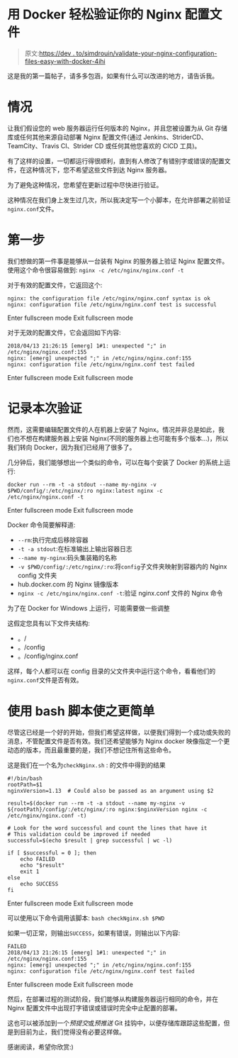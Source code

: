 # 用 Docker 轻松验证你的 Nginx 配置文件

> 原文:[https://dev . to/simdrouin/validate-your-nginx-configuration-files-easy-with-docker-4ihi](https://dev.to/simdrouin/validate-your-nginx-configuration-files-easily-with-docker-4ihi)

这是我的第一篇帖子，请多多包涵，如果有什么可以改进的地方，请告诉我。

# 情况

让我们假设您的 web 服务器运行任何版本的 Nginx，并且您被设置为从 Git 存储库或任何其他来源自动部署 Nginx 配置文件(通过 Jenkins、StriderCD、TeamCity、Travis CI、Strider CD 或任何其他您喜欢的 CICD 工具)。

有了这样的设置，一切都运行得很顺利，直到有人修改了有错别字或错误的配置文件，在这种情况下，您不希望这些文件到达 Nginx 服务器。

为了避免这种情况，您希望在更新过程中尽快进行验证。

这种情况在我们身上发生过几次，所以我决定写一个小脚本，在允许部署之前验证`nginx.conf`文件。

# 第一步

我们想做的第一件事是能够从一台装有 Nginx 的服务器上验证 Nginx 配置文件。使用这个命令很容易做到:
`nginx -c /etc/nginx/nginx.conf -t`

对于有效的配置文件，它返回这个:

```
nginx: the configuration file /etc/nginx/nginx.conf syntax is ok
nginx: configuration file /etc/nginx/nginx.conf test is successful 
```

Enter fullscreen mode Exit fullscreen mode

对于无效的配置文件，它会返回如下内容:

```
2018/04/13 21:26:15 [emerg] 1#1: unexpected ";" in /etc/nginx/nginx.conf:155
nginx: [emerg] unexpected ";" in /etc/nginx/nginx.conf:155
nginx: configuration file /etc/nginx/nginx.conf test failed 
```

Enter fullscreen mode Exit fullscreen mode

# 记录本次验证

然而，这需要编辑配置文件的人在机器上安装了 Nginx。情况并非总是如此，我们也不想在构建服务器上安装 Nginx(不同的服务器上也可能有多个版本...)，所以我们转向 Docker，因为我们已经用了很多了。

几分钟后，我们能够想出一个类似的命令，可以在每个安装了 Docker 的系统上运行:

```
docker run --rm -t -a stdout --name my-nginx -v $PWD/config/:/etc/nginx/:ro nginx:latest nginx -c /etc/nginx/nginx.conf -t 
```

Enter fullscreen mode Exit fullscreen mode

Docker 命令简要解释道:

*   `--rm`:执行完成后移除容器
*   `-t -a stdout`:在标准输出上输出容器日志
*   `--name my-nginx`:码头集装箱的名称
*   `-v $PWD/config/:/etc/nginx/:ro`:将`config`子文件夹映射到容器内的 Nginx config 文件夹
*   hub.docker.com 的 Nginx 镜像版本
*   `nginx -c /etc/nginx/nginx.conf -t`:验证 nginx.conf 文件的 Nginx 命令

为了在 Docker for Windows 上运行，可能需要做一些调整

这假定您具有以下文件夹结构:

*   。/
*   。/config
*   。/config/nginx.conf

这样，每个人都可以在 config 目录的父文件夹中运行这个命令，看看他们的`nginx.conf`文件是否有效。

# 使用 bash 脚本使之更简单

尽管这已经是一个好的开始，但我们希望这样做，以便我们得到一个成功或失败的消息，不管配置文件是否有效。我们还希望能够为 Nginx docker 映像指定一个更动态的版本，而且最重要的是，我们不想记住所有这些命令。

这是我们在一个名为`checkNginx.sh` :
的文件中得到的结果

```
#!/bin/bash
rootPath=$1
nginxVersion=1.13  # Could also be passed as an argument using $2

result=$(docker run --rm -t -a stdout --name my-nginx -v ${rootPath}/config/:/etc/nginx/:ro nginx:$nginxVersion nginx -c /etc/nginx/nginx.conf -t)

# Look for the word successful and count the lines that have it
# This validation could be improved if needed
successful=$(echo $result | grep successful | wc -l)

if [ $successful = 0 ]; then
    echo FAILED
    echo "$result"
    exit 1
else
    echo SUCCESS
fi 
```

Enter fullscreen mode Exit fullscreen mode

可以使用以下命令调用该脚本:
`bash checkNginx.sh $PWD`

如果一切正常，则输出`SUCCESS`，如果有错误，则输出以下内容:

```
FAILED
2018/04/13 21:26:15 [emerg] 1#1: unexpected ";" in /etc/nginx/nginx.conf:155
nginx: [emerg] unexpected ";" in /etc/nginx/nginx.conf:155
nginx: configuration file /etc/nginx/nginx.conf test failed 
```

Enter fullscreen mode Exit fullscreen mode

然后，在部署过程的测试阶段，我们能够从构建服务器运行相同的命令，并在 Nginx 配置文件中出现打字错误或错误时完全中止配置的部署。

这也可以被添加到一个*预提交*或*预推送* Git 挂钩中，以便存储库跟踪这些配置，但是到目前为止，我们觉得没有必要这样做。

感谢阅读，希望你欣赏:)
